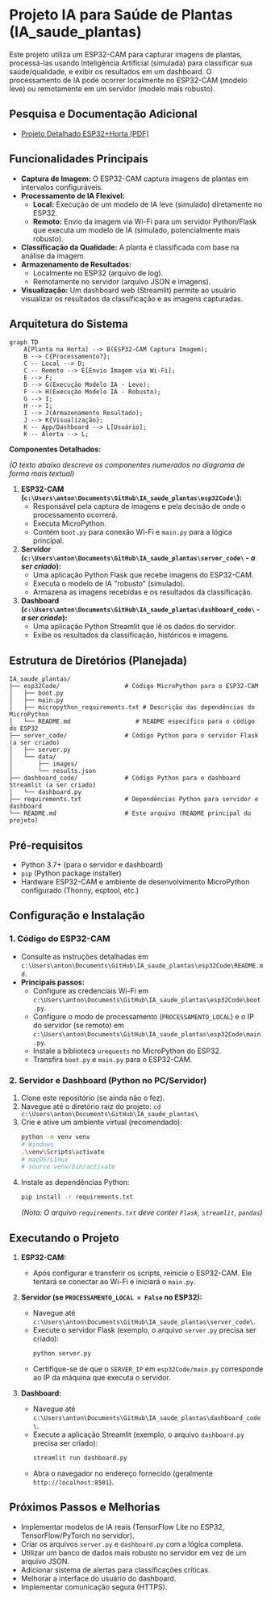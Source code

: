 # Projeto IA para Saúde de Plantas (IA_saude_plantas)

Este projeto utiliza um ESP32-CAM para capturar imagens de plantas, processá-las usando Inteligência Artificial (simulada) para classificar sua saúde/qualidade, e exibir os resultados em um dashboard. O processamento de IA pode ocorrer localmente no ESP32-CAM (modelo leve) ou remotamente em um servidor (modelo mais robusto).


## Pesquisa e Documentação Adicional
*   [Projeto Detalhado ESP32+Horta (PDF)](Pesquisa/Projeto%20Esp32+Horta.pdf)

## Funcionalidades Principais

*   **Captura de Imagem:** O ESP32-CAM captura imagens de plantas em intervalos configuráveis.
*   **Processamento de IA Flexível:**
    *   **Local:** Execução de um modelo de IA leve (simulado) diretamente no ESP32.
    *   **Remoto:** Envio da imagem via Wi-Fi para um servidor Python/Flask que executa um modelo de IA (simulado, potencialmente mais robusto).
*   **Classificação da Qualidade:** A planta é classificada com base na análise da imagem.
*   **Armazenamento de Resultados:**
    *   Localmente no ESP32 (arquivo de log).
    *   Remotamente no servidor (arquivo JSON e imagens).
*   **Visualização:** Um dashboard web (Streamlit) permite ao usuário visualizar os resultados da classificação e as imagens capturadas.

## Arquitetura do Sistema

```mermaid
graph TD
    A[Planta na Horta] --> B(ESP32-CAM Captura Imagem);
    B --> C{Processamento?};
    C -- Local --> D;
    C -- Remoto --> E[Envio Imagem via Wi-Fi];
    E --> F;
    D --> G(Execução Modelo IA - Leve);
    F --> H(Execução Modelo IA - Robusto);
    G --> I;
    H --> I;
    I --> J(Armazenamento Resultado);
    J --> K{Visualização};
    K -- App/Dashboard --> L[Usuário];
    K -- Alerta --> L;

```

**Componentes Detalhados:**

*(O texto abaixo descreve os componentes numerados no diagrama de forma mais textual)*

1.  **ESP32-CAM (`c:\Users\anton\Documents\GitHub\IA_saude_plantas\esp32Code\`):**
    *   Responsável pela captura de imagens e pela decisão de onde o processamento ocorrerá.
    *   Executa MicroPython.
    *   Contém `boot.py` para conexão Wi-Fi e `main.py` para a lógica principal.
2.  **Servidor (`c:\Users\anton\Documents\GitHub\IA_saude_plantas\server_code\` - *a ser criado*):**
    *   Uma aplicação Python Flask que recebe imagens do ESP32-CAM.
    *   Executa o modelo de IA "robusto" (simulado).
    *   Armazena as imagens recebidas e os resultados da classificação.
3.  **Dashboard (`c:\Users\anton\Documents\GitHub\IA_saude_plantas\dashboard_code\` - *a ser criado*):**
    *   Uma aplicação Python Streamlit que lê os dados do servidor.
    *   Exibe os resultados da classificação, históricos e imagens.

## Estrutura de Diretórios (Planejada)

```
IA_saude_plantas/
├── esp32Code/                  # Código MicroPython para o ESP32-CAM
│   ├── boot.py
│   ├── main.py
│   ├── micropython_requirements.txt # Descrição das dependências do MicroPython
│   └── README.md                  # README específico para o código do ESP32
├── server_code/                # Código Python para o servidor Flask (a ser criado)
│   ├── server.py
│   └── data/
│       ├── images/
│       └── results.json
├── dashboard_code/             # Código Python para o dashboard Streamlit (a ser criado)
│   └── dashboard.py
├── requirements.txt            # Dependências Python para servidor e dashboard
└── README.md                   # Este arquivo (README principal do projeto)
```

## Pré-requisitos

*   Python 3.7+ (para o servidor e dashboard)
*   `pip` (Python package installer)
*   Hardware ESP32-CAM e ambiente de desenvolvimento MicroPython configurado (Thonny, esptool, etc.)

## Configuração e Instalação

### 1. Código do ESP32-CAM

*   Consulte as instruções detalhadas em `c:\Users\anton\Documents\GitHub\IA_saude_plantas\esp32Code\README.md`.
*   **Principais passos:**
    *   Configure as credenciais Wi-Fi em `c:\Users\anton\Documents\GitHub\IA_saude_plantas\esp32Code\boot.py`.
    *   Configure o modo de processamento (`PROCESSAMENTO_LOCAL`) e o IP do servidor (se remoto) em `c:\Users\anton\Documents\GitHub\IA_saude_plantas\esp32Code\main.py`.
    *   Instale a biblioteca `urequests` no MicroPython do ESP32.
    *   Transfira `boot.py` e `main.py` para o ESP32-CAM.

### 2. Servidor e Dashboard (Python no PC/Servidor)

1.  Clone este repositório (se ainda não o fez).
2.  Navegue até o diretório raiz do projeto: `cd c:\Users\anton\Documents\GitHub\IA_saude_plantas\`
3.  Crie e ative um ambiente virtual (recomendado):
    ```bash
    python -m venv venv
    # Windows
    .\venv\Scripts\activate
    # macOS/Linux
    # source venv/bin/activate
    ```
4.  Instale as dependências Python:
    ```bash
    pip install -r requirements.txt
    ```
    *(Nota: O arquivo `requirements.txt` deve conter `Flask`, `streamlit`, `pandas`)*

## Executando o Projeto

1.  **ESP32-CAM:**
    *   Após configurar e transferir os scripts, reinicie o ESP32-CAM. Ele tentará se conectar ao Wi-Fi e iniciará o `main.py`.

2.  **Servidor (se `PROCESSAMENTO_LOCAL = False` no ESP32):**
    *   Navegue até `c:\Users\anton\Documents\GitHub\IA_saude_plantas\server_code\`.
    *   Execute o servidor Flask (exemplo, o arquivo `server.py` precisa ser criado):
        ```bash
        python server.py
        ```
    *   Certifique-se de que o `SERVER_IP` em `esp32Code/main.py` corresponde ao IP da máquina que executa o servidor.

3.  **Dashboard:**
    *   Navegue até `c:\Users\anton\Documents\GitHub\IA_saude_plantas\dashboard_code\`.
    *   Execute a aplicação Streamlit (exemplo, o arquivo `dashboard.py` precisa ser criado):
        ```bash
        streamlit run dashboard.py
        ```
    *   Abra o navegador no endereço fornecido (geralmente `http://localhost:8501`).

## Próximos Passos e Melhorias

*   Implementar modelos de IA reais (TensorFlow Lite no ESP32, TensorFlow/PyTorch no servidor).
*   Criar os arquivos `server.py` e `dashboard.py` com a lógica completa.
*   Utilizar um banco de dados mais robusto no servidor em vez de um arquivo JSON.
*   Adicionar sistema de alertas para classificações críticas.
*   Melhorar a interface do usuário do dashboard.
*   Implementar comunicação segura (HTTPS).